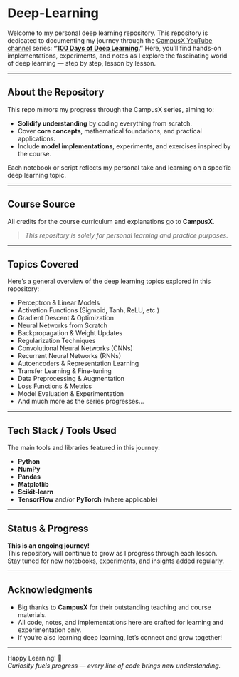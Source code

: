 # Deep-Learning

Welcome to my personal deep learning repository. 
This repository is dedicated to documenting my journey through the [CampusX YouTube channel](https://www.youtube.com/@campusx-official) series: **“[100 Days of Deep Learning.](https://youtube.com/playlist?list=PLKnIA16_RmvYuZauWaPlRTC54KxSNLtNn&si=-xunnO5Tvf93Hws6)”** Here, you’ll find hands-on implementations, experiments, and notes as I explore the fascinating world of deep learning — step by step, lesson by lesson.

---

##  About the Repository

This repo mirrors my progress through the CampusX series, aiming to:

- **Solidify understanding** by coding everything from scratch.
- Cover **core concepts**, mathematical foundations, and practical applications.
- Include **model implementations**, experiments, and exercises inspired by the course.

Each notebook or script reflects my personal take and learning on a specific deep learning topic.

---

## Course Source

All credits for the course curriculum and explanations go to **CampusX**.  

> *This repository is solely for personal learning and practice purposes.*

---

##  Topics Covered

Here’s a general overview of the deep learning topics explored in this repository:

- Perceptron & Linear Models
- Activation Functions (Sigmoid, Tanh, ReLU, etc.)
- Gradient Descent & Optimization
- Neural Networks from Scratch
- Backpropagation & Weight Updates
- Regularization Techniques
- Convolutional Neural Networks (CNNs)
- Recurrent Neural Networks (RNNs)
- Autoencoders & Representation Learning
- Transfer Learning & Fine-tuning
- Data Preprocessing & Augmentation
- Loss Functions & Metrics
- Model Evaluation & Experimentation
- And much more as the series progresses...

---

##  Tech Stack / Tools Used

The main tools and libraries featured in this journey:

- **Python**
- **NumPy**
- **Pandas**
- **Matplotlib**
- **Scikit-learn**
- **TensorFlow** and/or **PyTorch** (where applicable)

---


## Status & Progress

**This is an ongoing journey!**  
This repository will continue to grow as I progress through each lesson.  
Stay tuned for new notebooks, experiments, and insights added regularly.

---

## Acknowledgments

- Big thanks to **CampusX** for their outstanding teaching and course materials.
- All code, notes, and implementations here are crafted for learning and experimentation only.
- If you’re also learning deep learning, let’s connect and grow together!

---

Happy Learning! 🌱  
*Curiosity fuels progress — every line of code brings new understanding.*

